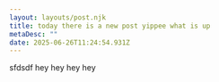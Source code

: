 ```yaml
---
layout: layouts/post.njk
title: today there is a new post yippee what is up
metaDesc: ""
date: 2025-06-26T11:24:54.931Z
---
```

s﻿fdsdf hey hey hey hey